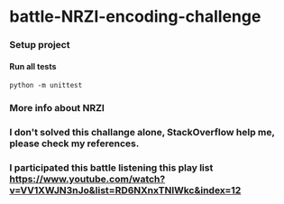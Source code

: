 # battle-NRZI-encoding-challenge

### Setup project

#### Run all tests
```
python -m unittest
```

### More info about NRZI 

### I don't solved this challange alone, StackOverflow help me, please check my references.

### I participated this battle listening this play list https://www.youtube.com/watch?v=VV1XWJN3nJo&list=RD6NXnxTNIWkc&index=12


